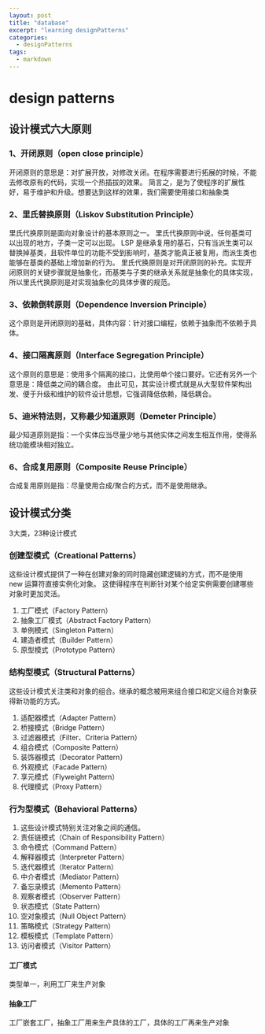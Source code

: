 ```yaml
---
layout: post
title: "database"
excerpt: "learning designPatterns"
categories:
  - designPatterns
tags:
  - markdown
---
```


# design patterns

## 设计模式六大原则

### 1、开闭原则（open close principle）
开闭原则的意思是：对扩展开放，对修改关闭。在程序需要进行拓展的时候，不能去修改原有的代码，实现一个热插拔的效果。
简言之，是为了使程序的扩展性好，易于维护和升级。想要达到这样的效果，我们需要使用接口和抽象类

### 2、里氏替换原则（Liskov Substitution Principle）
里氏代换原则是面向对象设计的基本原则之一。 里氏代换原则中说，任何基类可以出现的地方，子类一定可以出现。
LSP 是继承复用的基石，只有当派生类可以替换掉基类，且软件单位的功能不受到影响时，基类才能真正被复用，而派生类也能够在基类的基础上增加新的行为。
里氏代换原则是对开闭原则的补充。实现开闭原则的关键步骤就是抽象化，而基类与子类的继承关系就是抽象化的具体实现，所以里氏代换原则是对实现抽象化的具体步骤的规范。

### 3、依赖倒转原则（Dependence Inversion Principle）
这个原则是开闭原则的基础，具体内容：针对接口编程，依赖于抽象而不依赖于具体。

### 4、接口隔离原则（Interface Segregation Principle）
这个原则的意思是：使用多个隔离的接口，比使用单个接口要好。它还有另外一个意思是：降低类之间的耦合度。
由此可见，其实设计模式就是从大型软件架构出发、便于升级和维护的软件设计思想，它强调降低依赖，降低耦合。

### 5、迪米特法则，又称最少知道原则（Demeter Principle）
最少知道原则是指：一个实体应当尽量少地与其他实体之间发生相互作用，使得系统功能模块相对独立。

### 6、合成复用原则（Composite Reuse Principle）
合成复用原则是指：尽量使用合成/聚合的方式，而不是使用继承。

## 设计模式分类
3大类，23种设计模式

### 创建型模式（Creational Patterns）
这些设计模式提供了一种在创建对象的同时隐藏创建逻辑的方式，而不是使用 new 运算符直接实例化对象。
这使得程序在判断针对某个给定实例需要创建哪些对象时更加灵活。
1. 工厂模式（Factory Pattern）
2. 抽象工厂模式（Abstract Factory Pattern）
3. 单例模式（Singleton Pattern）
4. 建造者模式（Builder Pattern）
5. 原型模式（Prototype Pattern）

### 结构型模式（Structural Patterns）
这些设计模式关注类和对象的组合。继承的概念被用来组合接口和定义组合对象获得新功能的方式。
1. 适配器模式（Adapter Pattern）
2. 桥接模式（Bridge Pattern）
3. 过滤器模式（Filter、Criteria Pattern）
4. 组合模式（Composite Pattern）
5. 装饰器模式（Decorator Pattern）
6. 外观模式（Facade Pattern）
7. 享元模式（Flyweight Pattern）
8. 代理模式（Proxy Pattern）

### 行为型模式（Behavioral Patterns）
1. 这些设计模式特别关注对象之间的通信。
2. 责任链模式（Chain of Responsibility Pattern）
3. 命令模式（Command Pattern）
4. 解释器模式（Interpreter Pattern）
5. 迭代器模式（Iterator Pattern）
6. 中介者模式（Mediator Pattern）
7. 备忘录模式（Memento Pattern）
8. 观察者模式（Observer Pattern）
9. 状态模式（State Pattern）
10. 空对象模式（Null Object Pattern）
11. 策略模式（Strategy Pattern）
12. 模板模式（Template Pattern）
13. 访问者模式（Visitor Pattern）

#### 工厂模式
类型单一，利用工厂来生产对象

#### 抽象工厂
工厂嵌套工厂，抽象工厂用来生产具体的工厂，具体的工厂再来生产对象